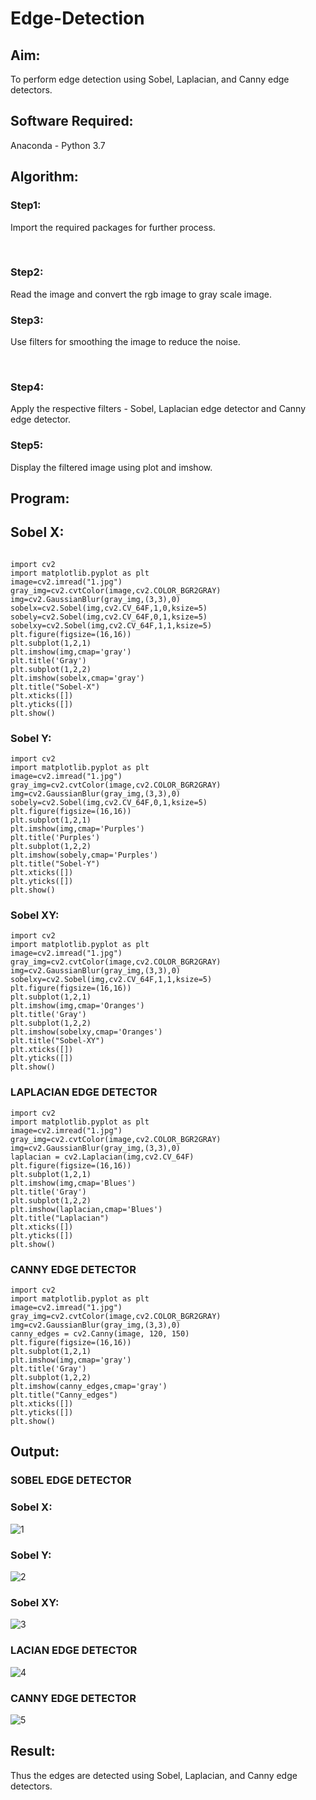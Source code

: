 # Edge-Detection
## Aim:
To perform edge detection using Sobel, Laplacian, and Canny edge detectors.

## Software Required:
Anaconda - Python 3.7

## Algorithm:
### Step1:
Import the required packages for further process.


<br>


### Step2:
Read the image and convert the rgb image to gray scale image.
<br>

### Step3:
Use filters for smoothing the image to reduce the noise.

<br>

### Step4:
Apply the respective filters - Sobel, Laplacian edge detector and Canny edge detector.
<br>

### Step5:
Display the filtered image using plot and imshow.
<br>

 
## Program:



## Sobel X:
~~~

import cv2
import matplotlib.pyplot as plt
image=cv2.imread("1.jpg")
gray_img=cv2.cvtColor(image,cv2.COLOR_BGR2GRAY)
img=cv2.GaussianBlur(gray_img,(3,3),0)
sobelx=cv2.Sobel(img,cv2.CV_64F,1,0,ksize=5)
sobely=cv2.Sobel(img,cv2.CV_64F,0,1,ksize=5)
sobelxy=cv2.Sobel(img,cv2.CV_64F,1,1,ksize=5)
plt.figure(figsize=(16,16))
plt.subplot(1,2,1)
plt.imshow(img,cmap='gray')
plt.title('Gray')
plt.subplot(1,2,2)
plt.imshow(sobelx,cmap='gray')
plt.title("Sobel-X")
plt.xticks([])
plt.yticks([])
plt.show()
~~~

### Sobel Y:
~~~
import cv2
import matplotlib.pyplot as plt
image=cv2.imread("1.jpg")
gray_img=cv2.cvtColor(image,cv2.COLOR_BGR2GRAY)
img=cv2.GaussianBlur(gray_img,(3,3),0)
sobely=cv2.Sobel(img,cv2.CV_64F,0,1,ksize=5)
plt.figure(figsize=(16,16))
plt.subplot(1,2,1)
plt.imshow(img,cmap='Purples')
plt.title('Purples')
plt.subplot(1,2,2)
plt.imshow(sobely,cmap='Purples')
plt.title("Sobel-Y")
plt.xticks([])
plt.yticks([])
plt.show()
~~~

### Sobel XY:
~~~
import cv2
import matplotlib.pyplot as plt
image=cv2.imread("1.jpg")
gray_img=cv2.cvtColor(image,cv2.COLOR_BGR2GRAY)
img=cv2.GaussianBlur(gray_img,(3,3),0)
sobelxy=cv2.Sobel(img,cv2.CV_64F,1,1,ksize=5)
plt.figure(figsize=(16,16))
plt.subplot(1,2,1)
plt.imshow(img,cmap='Oranges')
plt.title('Gray')
plt.subplot(1,2,2)
plt.imshow(sobelxy,cmap='Oranges')
plt.title("Sobel-XY")
plt.xticks([])
plt.yticks([])
plt.show()
~~~

### LAPLACIAN EDGE DETECTOR
~~~
import cv2
import matplotlib.pyplot as plt
image=cv2.imread("1.jpg")
gray_img=cv2.cvtColor(image,cv2.COLOR_BGR2GRAY)
img=cv2.GaussianBlur(gray_img,(3,3),0)
laplacian = cv2.Laplacian(img,cv2.CV_64F)
plt.figure(figsize=(16,16))
plt.subplot(1,2,1)
plt.imshow(img,cmap='Blues')
plt.title('Gray')
plt.subplot(1,2,2)
plt.imshow(laplacian,cmap='Blues')
plt.title("Laplacian")
plt.xticks([])
plt.yticks([])
plt.show()
~~~


### CANNY EDGE DETECTOR
~~~
import cv2
import matplotlib.pyplot as plt
image=cv2.imread("1.jpg")
gray_img=cv2.cvtColor(image,cv2.COLOR_BGR2GRAY)
img=cv2.GaussianBlur(gray_img,(3,3),0)
canny_edges = cv2.Canny(image, 120, 150)
plt.figure(figsize=(16,16))
plt.subplot(1,2,1)
plt.imshow(img,cmap='gray')
plt.title('Gray')
plt.subplot(1,2,2)
plt.imshow(canny_edges,cmap='gray')
plt.title("Canny_edges")
plt.xticks([])
plt.yticks([])
plt.show()
~~~




## Output:
### SOBEL EDGE DETECTOR

### Sobel X:
![1](https://user-images.githubusercontent.com/94980741/168770230-8553ca72-e8a3-49d6-b545-2f72f9c2b461.png)

### Sobel Y:
![2](https://user-images.githubusercontent.com/94980741/168771909-00a411d6-b2f7-4641-8cbf-53c398131cdc.png)

### Sobel XY:
![3](https://user-images.githubusercontent.com/94980741/168771993-afa30cbf-e7ba-467d-bcc5-a05cf33eb779.png)


### LACIAN EDGE DETECTOR
![4](https://user-images.githubusercontent.com/94980741/168772050-da8faf53-0a37-49dc-82fc-dd80b7d39719.png)



### CANNY EDGE DETECTOR
![5](https://user-images.githubusercontent.com/94980741/168772145-cdc85075-8cd7-4363-8f6b-921fc89727be.png)


## Result:
Thus the edges are detected using Sobel, Laplacian, and Canny edge detectors.
